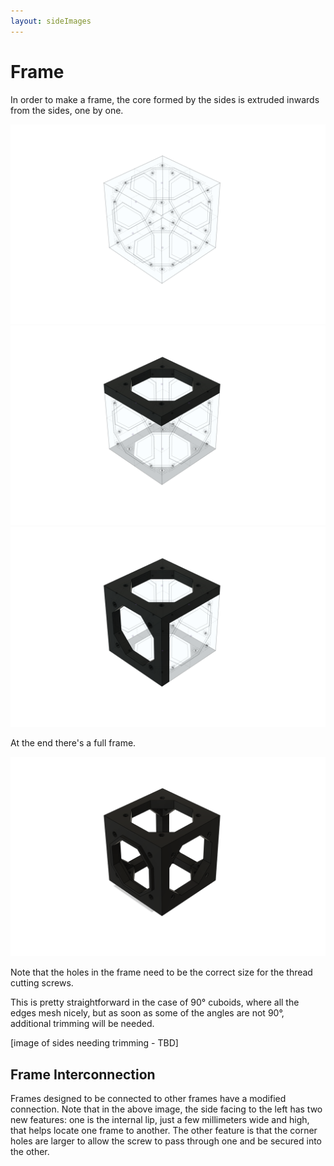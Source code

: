 ```yaml
---
layout: sideImages
---
```


# Frame

In order to make a frame, the core formed by the sides is extruded inwards from the sides, one by one.

![](images/Sides.png)
![](images/Sides_frame_1.png)
![](images/Sides_frame_2.png)

At the end there's a full frame.

![](images/Frame.png)

Note that the holes in the frame need to be the correct size for the thread cutting screws.

This is pretty straightforward in the case of 90° cuboids, where all the edges mesh nicely, but as soon as some of the angles are not 90°, additional trimming will be needed.

[image of sides needing trimming - TBD]

## Frame Interconnection

Frames designed to be connected to other frames have a modified connection.  Note that in the above image, the side facing to the left has two new features:  one is the internal lip, just a few millimeters wide and high, that helps locate one frame to another.  The other feature is that the corner holes are larger to allow the screw to pass through one and be secured into the other.


